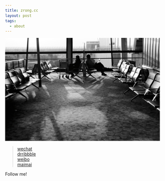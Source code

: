 ```yaml
---
title: zrong.cc
layout: post
tags:
  - about
---
```


![Lost](/media/files/2014/03/17/lost.jpg)

> [wechat](/media/files/2016/03/24/wechat.png)  
> [drribbble](https://dribbble.com/Lemonzhang)  
> [weibo](http://weibo.com/cutezr)  
> [maimai](/media/files/2016/03/24/maimai.png)  


Follow me!
